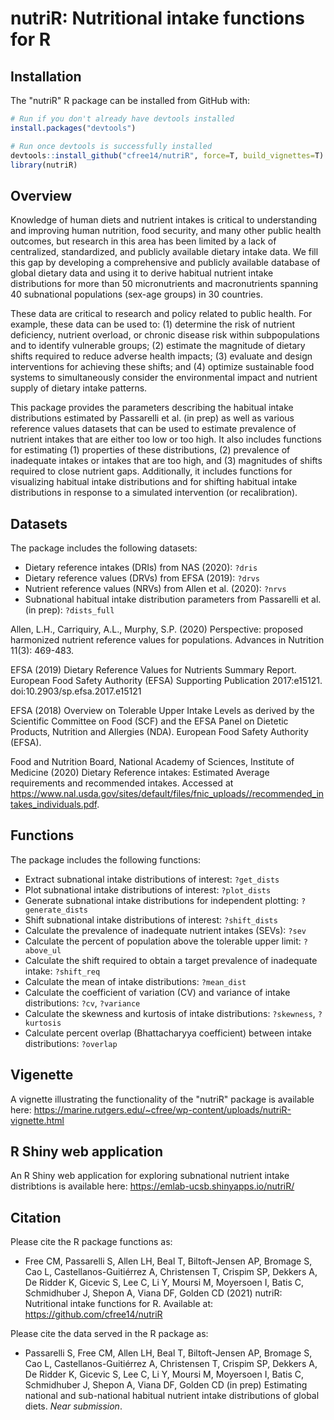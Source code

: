 nutriR: Nutritional intake functions for R
======================================================================

Installation
------------

The "nutriR" R package can be installed from GitHub with:

``` r
# Run if you don't already have devtools installed
install.packages("devtools")

# Run once devtools is successfully installed
devtools::install_github("cfree14/nutriR", force=T, build_vignettes=T)
library(nutriR)
```

Overview
---------
Knowledge of human diets and nutrient intakes is critical to understanding and improving human nutrition, food security, and many other public health outcomes, but research in this area has been limited by a lack of centralized, standardized, and publicly available dietary intake data. We fill this gap by developing a comprehensive and publicly available database of global dietary data and using it to derive habitual nutrient intake distributions for more than 50 micronutrients and macronutrients spanning 40 subnational populations (sex-age groups) in 30 countries. 

These data are critical to research and policy related to public health. For example, these data can be used to: (1) determine the risk of nutrient deficiency, nutrient overload, or chronic disease risk within subpopulations and to identify vulnerable groups; (2) estimate the magnitude of dietary shifts required to reduce adverse health impacts; (3) evaluate and design interventions for achieving these shifts; and (4) optimize sustainable food systems to simultaneously consider the environmental impact and nutrient supply of dietary intake patterns. 

This package provides the parameters describing the habitual intake distributions estimated by Passarelli et al. (in prep) as well as various reference values datasets that can be used to estimate prevalence of nutrient intakes that are either too low or too high. It also includes functions for estimating (1) properties of these distributions, (2) prevalence of inadequate intakes or intakes that are too high, and (3) magnitudes of shifts required to close nutrient gaps. Additionally, it includes functions for visualizing habitual intake distributions and for shifting habitual intake distributions in response to a simulated intervention (or recalibration).

Datasets
---------

The package includes the following datasets:

- Dietary reference intakes (DRIs) from NAS (2020): `?dris`
- Dietary reference values (DRVs) from EFSA (2019): `?drvs`
- Nutrient reference values (NRVs) from Allen et al. (2020): `?nrvs`
- Subnational habitual intake distribution parameters from Passarelli et al. (in prep): `?dists_full`

Allen, L.H., Carriquiry, A.L., Murphy, S.P. (2020) Perspective: proposed harmonized nutrient reference values for populations. Advances in Nutrition 11(3): 469-483.

EFSA (2019) Dietary Reference Values for Nutrients Summary Report. European Food Safety Authority (EFSA) Supporting Publication 2017:e15121. doi:10.2903/sp.efsa.2017.e15121

EFSA (2018) Overview on Tolerable Upper Intake Levels as derived by the Scientific Committee on Food (SCF) and the EFSA Panel on Dietetic Products, Nutrition and Allergies (NDA). European Food Safety Authority (EFSA).

Food and Nutrition Board, National Academy of Sciences, Institute of Medicine (2020) Dietary Reference intakes: Estimated Average requirements and recommended intakes. Accessed at https://www.nal.usda.gov/sites/default/files/fnic_uploads//recommended_intakes_individuals.pdf.

Functions
---------

The package includes the following functions:

- Extract subnational intake distributions of interest: `?get_dists`
- Plot subnational intake distributions of interest: `?plot_dists`
- Generate subnational intake distributions for independent plotting: `?generate_dists`
- Shift subnational intake distributions of interest: `?shift_dists`
- Calculate the prevalence of inadequate nutrient intakes (SEVs): `?sev`
- Calculate the percent of population above the tolerable upper limit: `?above_ul`
- Calculate the shift required to obtain a target prevalence of inadequate intake: `?shift_req`
- Calculate the mean of intake distributions: `?mean_dist`
- Calculate the coefficient of variation (CV) and variance of intake distributions: `?cv`, `?variance`
- Calculate the skewness and kurtosis of intake distributions: `?skewness`, `?kurtosis`
- Calculate percent overlap (Bhattacharyya coefficient) between intake distributions: `?overlap`

Vigenette
---------

A vignette illustrating the functionality of the "nutriR" package is available here: 
https://marine.rutgers.edu/~cfree/wp-content/uploads/nutriR-vignette.html

R Shiny web application
---------

An R Shiny web application for exploring subnational nutrient intake distribtions is available here: 
https://emlab-ucsb.shinyapps.io/nutriR/

Citation
------------

Please cite the R package functions as:

* Free CM, Passarelli S, Allen LH, Beal T, Biltoft-Jensen AP, Bromage S, Cao L, Castellanos-Guitiérrez A, Christensen T, Crispim SP, Dekkers A, De Ridder K, Gicevic S, Lee C, Li Y, Moursi M, Moyersoen I,  Batis C, Schmidhuber J,  Shepon A, Viana DF, Golden CD (2021) nutriR: Nutritional intake functions for R. Available at: https://github.com/cfree14/nutriR

Please cite the data served in the R package as:

* Passarelli S, Free CM, Allen LH, Beal T, Biltoft-Jensen AP, Bromage S, Cao L, Castellanos-Guitiérrez A, Christensen T, Crispim SP, Dekkers A, De Ridder K, Gicevic S, Lee C, Li Y, Moursi M, Moyersoen I,  Batis C, Schmidhuber J,  Shepon A, Viana DF, Golden CD (in prep) Estimating national and sub-national habitual nutrient intake distributions of global diets. _Near submission_.


